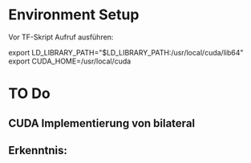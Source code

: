 # Environment Setup

Vor TF-Skript Aufruf ausführen:

export LD_LIBRARY_PATH="$LD_LIBRARY_PATH:/usr/local/cuda/lib64"
export CUDA_HOME=/usr/local/cuda


# TO Do




## CUDA Implementierung von bilateral

Erkenntnis:
- 
